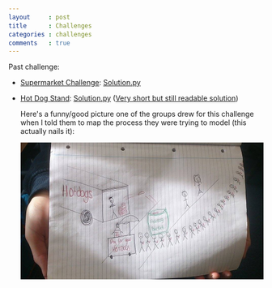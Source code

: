 ```yaml
---
layout     : post
title      : Challenges
categories : challenges
comments   : true
---
```


Past challenge:

- [Supermarket Challenge](./SupermarketChallenge): [Solution.py](./SupermarketChallenge/Solution.py)
- [Hot Dog Stand](./HotDogStand): [Solution.py](./HotDogStand/Solution.py) ([Very short but still readable solution](./HotDogStand/ShortSolution/solution.py))

    Here's a funny/good picture one of the groups drew for this challenge when I told them to map the process they were trying to model (this actually nails it):

    ![Cool/funny picture one of the groups drew](./HotDogStand/process_map.jpg)
